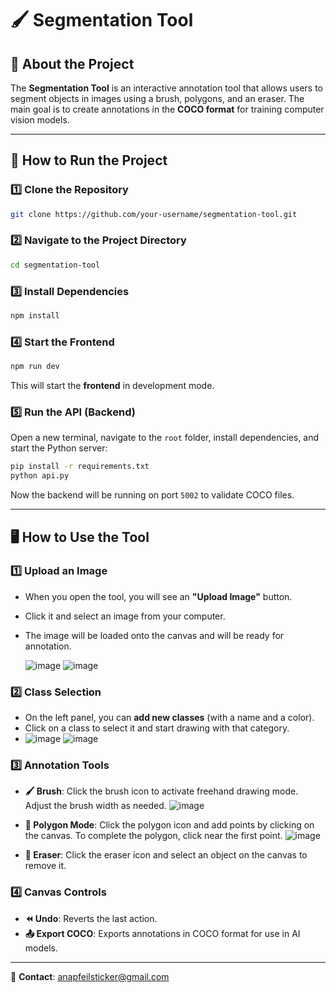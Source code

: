 

# **🖌 Segmentation Tool**

## **📌 About the Project**
The **Segmentation Tool** is an interactive annotation tool that allows users to segment objects in images using a brush, polygons, and an eraser. The main goal is to create annotations in the **COCO format** for training computer vision models.

---

## **🚀 How to Run the Project**

### **1️⃣ Clone the Repository**
```sh
git clone https://github.com/your-username/segmentation-tool.git
```

### **2️⃣ Navigate to the Project Directory**
```sh
cd segmentation-tool
```

### **3️⃣ Install Dependencies**
```sh
npm install
```

### **4️⃣ Start the Frontend**
```sh
npm run dev
```
This will start the **frontend** in development mode.

### **5️⃣ Run the API (Backend)**
Open a new terminal, navigate to the `root` folder, install dependencies, and start the Python server:
```sh
pip install -r requirements.txt
python api.py
```
Now the backend will be running on port `5002` to validate COCO files.

---

## **🖥️ How to Use the Tool**

### **1️⃣ Upload an Image**
- When you open the tool, you will see an **"Upload Image"** button.
- Click it and select an image from your computer.
- The image will be loaded onto the canvas and will be ready for annotation.

  ![image](https://github.com/user-attachments/assets/f9ee486e-69d4-4952-a4ec-40687f080d59)
![image](https://github.com/user-attachments/assets/76acf776-cee6-4ca6-9cb1-1d8dca3efb5c)


### **2️⃣ Class Selection**
- On the left panel, you can **add new classes** (with a name and a color).
- Click on a class to select it and start drawing with that category.
- ![image](https://github.com/user-attachments/assets/bc2561f8-9fee-4d2f-8b37-a9426089e36e)
![image](https://github.com/user-attachments/assets/5b861448-17cc-4176-bb11-547c66f00f09)


### **3️⃣ Annotation Tools**
- **🖌 Brush**: Click the brush icon to activate freehand drawing mode. Adjust the brush width as needed.
  ![image](https://github.com/user-attachments/assets/e3281fb1-4fc0-4e96-a3f8-91f1c621b2b6)

- **📐 Polygon Mode**: Click the polygon icon and add points by clicking on the canvas. To complete the polygon, click near the first point.
  ![image](https://github.com/user-attachments/assets/25a67a42-68d2-41c6-9c40-c5b2dcb29c92)

- **🧽 Eraser**: Click the eraser icon and select an object on the canvas to remove it.

### **4️⃣ Canvas Controls**
- **⏪ Undo**: Reverts the last action.
- **📤 Export COCO**: Exports annotations in COCO format for use in AI models.
---

📧 **Contact**: [anapfeilsticker@gmail.com](mailto:anapfeilsticker@gmail.com)
